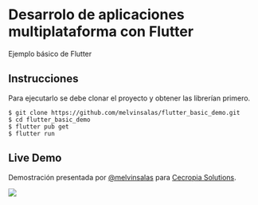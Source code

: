 # Desarrolo de aplicaciones multiplataforma con Flutter

Ejemplo básico de Flutter

## Instrucciones

Para ejecutarlo se debe clonar el proyecto y obtener las librerían primero.

``` shell
$ git clone https://github.com/melvinsalas/flutter_basic_demo.git
$ cd flutter_basic_demo
$ flutter pub get
$ flutter run
```

## Live Demo

Demostración presentada por [@melvinsalas](https://twitter.com/melvinsalas) para [Cecropia Solutions](http://www.cecropiasolutions.com).

![](https://imgur.com/Ff53afz.jpg)